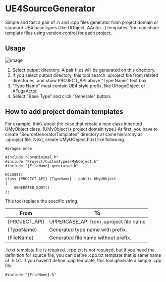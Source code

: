 # UE4SourceGenerator

Simple and fast a pair of .h and .cpp files generator from project domain or standard UE4 base types (like UObject, AActor...) templates. 
You can share template files using version control for each project.

## Usage

![image](https://user-images.githubusercontent.com/1702680/104420505-4f25f680-55bd-11eb-9697-13bf14238c01.png)

1. Select output directory. A pair files will be generated on this directory.
2. If you select output directory, this tool search .uproject file from related directories, and show PROJECT_API above "Type Name" text box.
3. "Type Name" must contain UE4 style prefix, like UHogeObject or AFugaActor.
4. Select "Base Type" and click "Generate" button. 

## How to add project domain templates

For example, think about the case that create a new class inherited UMyObject class. (UMyObject is project domain type.)
At first, you have to create "SourceGeneratorTamplates" directory at same hierarchy as .uproject file.
Next, create UMyUObject.h.txt like following.

```
#pragma once

#include "CoreMinimal.h"
#include "Project/CustomTypes/MyUObject.h"
#include "{FileName}.generated.h"

UCLASS()
class {PROJECT_API} {TypeName} : public UMyUObject
{
	GENERATED_BODY()
};
```

This tool replace the specific string.

| From  | To |
| ------------- | ------------- |
| {PROJECT_API}  | UPPERCASE_API from .uproject file name |
| {TypeName}  | Generated type name with prefix. |
| {FileName}  | Generated file name without prefix. |

.h.txt template file is required.
.cpp.txt is not required, but if you need the definition for source file, you can define .cpp.txt template that is same name of .h.txt.
If you haven't define .cpp template, this tool generate a simple .cpp file.

```
#include "{FileName}.h"
```
